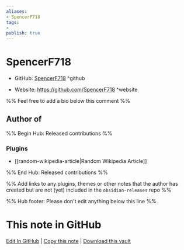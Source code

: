 ```yaml
---
aliases:
- SpencerF718
tags:
- 
publish: true
---
```


# SpencerF718

- GitHub: [SpencerF718](https://github.com/SpencerF718/) ^github
<!-- - Discord: `@` ^discord-->
- Website: <https://github.com/SpencerF718> ^website
<!-- - [[Publish sites|Publish site]]: <https://> ^publish-->

%% Feel free to add a bio below this comment %%


## Author of

%% Begin Hub: Released contributions %%
### Plugins
- [[random-wikipedia-article|Random Wikipedia Article]]

%% End Hub: Released contributions %%

%% Add links to any plugins, themes or other notes that the author has created but are not (yet) included in the `obsidian-releases` repo %%

<!--
### Unlisted plugins
-->

<!--
### Others
-->

<!--
## Sponsor this author
-->

<!-- - [[GitHub sponsors]]: [Sponsor @SpencerF718 on GitHub Sponsors](https://github.com/sponsors/SpencerF718) ^github-sponsor-->
<!-- - [[Buy me a coffee]]: <https://> ^buy-me-a-coffee-->
<!-- - [[PayPal]]: <https://> ^paypal-->
<!-- - [[Patreon]]: <https://> ^patreon-->

<!--
## Follow this author
-->

<!-- - [[YouTube Channels|On YouTube]]: <https://> ^youtube-->
<!-- - Twitter: <https://> ^twitter-->
<!-- - ... -->

%% Hub footer: Please don't edit anything below this line %%

# This note in GitHub

<span class="git-footer">[Edit In GitHub](https://github.dev/obsidian-community/obsidian-hub/blob/main/01%20-%20Community/People/SpencerF718.md "git-hub-edit-note") | [Copy this note](https://raw.githubusercontent.com/obsidian-community/obsidian-hub/main/01%20-%20Community/People/SpencerF718.md "git-hub-copy-note") | [Download this vault](https://github.com/obsidian-community/obsidian-hub/archive/refs/heads/main.zip "git-hub-download-vault") </span>
